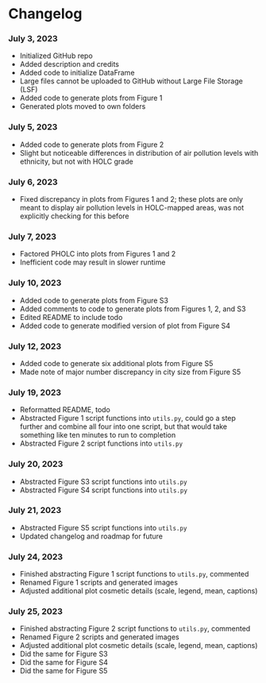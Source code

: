 # Changelog

### July 3, 2023

- Initialized GitHub repo
- Added description and credits
- Added code to initialize DataFrame
- Large files cannot be uploaded to GitHub without Large File Storage (LSF)
- Added code to generate plots from Figure 1
- Generated plots moved to own folders

### July 5, 2023

- Added code to generate plots from Figure 2
- Slight but noticeable differences in distribution of air pollution levels
  with ethnicity, but not with HOLC grade

### July 6, 2023

- Fixed discrepancy in plots from Figures 1 and 2; these plots are only
  meant to display air pollution levels in HOLC-mapped areas, was not
  explicitly checking for this before

### July 7, 2023

- Factored PHOLC into plots from Figures 1 and 2
- Inefficient code may result in slower runtime

### July 10, 2023

- Added code to generate plots from Figure S3
- Added comments to code to generate plots from Figures 1, 2, and S3
- Edited README to include todo
- Added code to generate modified version of plot from Figure S4

### July 12, 2023

- Added code to generate six additional plots from Figure S5
- Made note of major number discrepancy in city size from Figure S5

### July 19, 2023

- Reformatted README, todo
- Abstracted Figure 1 script functions into `utils.py`, could go a step further
  and combine all four into one script, but that would take something like ten
  minutes to run to completion
- Abstracted Figure 2 script functions into `utils.py`

### July 20, 2023

- Abstracted Figure S3 script functions into `utils.py`
- Abstracted Figure S4 script functions into `utils.py`

### July 21, 2023

- Abstracted Figure S5 script functions into `utils.py`
- Updated changelog and roadmap for future

### July 24, 2023
- Finished abstracting Figure 1 script functions to `utils.py`, commented
- Renamed Figure 1 scripts and generated images
- Adjusted additional plot cosmetic details (scale, legend, mean, captions)

### July 25, 2023
- Finished abstracting Figure 2 script functions to `utils.py`, commented
- Renamed Figure 2 scripts and generated images
- Adjusted additional plot cosmetic details (scale, legend, mean, captions)
- Did the same for Figure S3
- Did the same for Figure S4
- Did the same for Figure S5
